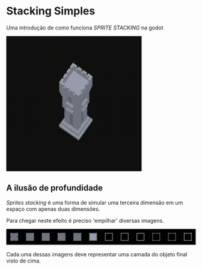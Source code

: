 

# Stacking Simples
Uma introdução de como funciona <i>SPRITE STACKING</i> na godot


<img src="https://github.com/guilhermeHomma/SpriteStacking-na-GODOT/blob/main/imgs/tower_stack.gif">

<h2>A ilusão de profundidade</h2>

<i>Sprites stacking</i> é uma forma de simular uma terceira dimensão em um espaço com apenas duas dimensões.

Para chegar neste efeito é preciso 'empilhar' diversas imagens.

<img src="https://github.com/guilhermeHomma/SpriteStacking-na-GODOT/blob/main/imgs/torre.png">


Cada uma dessas imagens deve representar uma camada do objeto final visto de cima.

